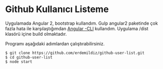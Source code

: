 # Github Kullanıcı Listeme

Uygulamada Angular 2, bootstrap kullandım. Gulp angular2 paketinde çok fazla hata ile karşılaştığımdan [Angular -CLI](https://github.com/angular/angular-cli) kullandım. Uygulama /dist klasörü içine build olmaktadır.

Programı aşağıdaki adımlardan çalıştırabilirsiniz.


```
$ git clone https://github.com/erdemildiz/github-user-list.git
$ cd github-user-list
$ node start
```
 
